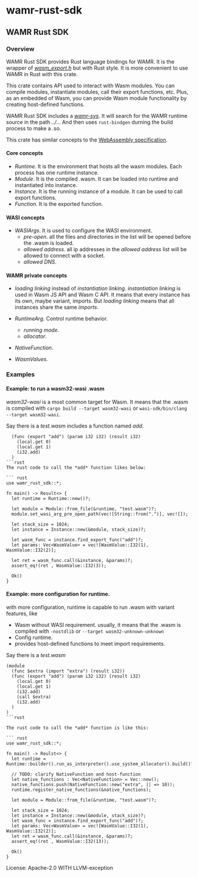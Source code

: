# wamr-rust-sdk

## WAMR Rust SDK

### Overview

WAMR Rust SDK provides Rust language bindings for WAMR. It is the wrapper
of [*wasm_export.h*](../../../core/iwasm/include/wasm_export.h) but with Rust style.
It is more convenient to use WAMR in Rust with this crate.

This crate contains API used to interact with Wasm modules. You can compile
modules, instantiate modules, call their export functions, etc.
Plus, as an embedded of Wasm, you can provide Wasm module functionality by
creating host-defined functions.

WAMR Rust SDK includes a [*wamr-sys*](../crates/wamr-sys). It will search for
the WAMR runtime source in the path *../..*. And then uses `rust-bindgen` durning
the build process to make a .so.

This crate has similar concepts to the
[WebAssembly specification](https://webassembly.github.io/spec/core/).

#### Core concepts

- *Runtime*. It is the environment that hosts all the wasm modules. Each process has one runtime instance.
- *Module*. It is the compiled .wasm. It can be loaded into runtime and instantiated into instance.
- *Instance*. It is the running instance of a module. It can be used to call export functions.
- *Function*. It is the exported function.

#### WASI concepts

- *WASIArgs*. It is used to configure the WASI environment.
  - *pre-open*. all the files and directories in the list will be opened before the .wasm is loaded.
  - *allowed address*. all ip addresses in the *allowed address* list will be allowed to connect with a socket.
  - *allowed DNS*.

#### WAMR private concepts

- *loading linking* instead of *instantiation linking*. *instantiation linking* is
used in Wasm JS API and Wasm C API. It means that every instance has its own, maybe
variant, imports. But *loading linking* means that all instances share the same *imports*.

- *RuntimeArg*. Control runtime behavior.
  - *running mode*.
  - *allocator*.

- *NativeFunction*.

- *WasmValues*.

### Examples

#### Example: to run a wasm32-wasi .wasm

*wasm32-wasi* is a most common target for Wasm. It means that the .wasm is compiled with
`cargo build --target wasm32-wasi` or `wasi-sdk/bin/clang --target wasm32-wasi`.

Say there is a *test.wasm* includes a function named *add*.

``` wat
  (func (export "add") (param i32 i32) (result i32)
    (local.get 0)
    (local.get 1)
    (i32.add)
  )
```rust
The rust code to call the *add* function likes below:

``` rust
use wamr_rust_sdk::*;

fn main() -> Result<> {
  let runtime = Runtime::new()?;

  let module = Module::from_file(&runtime, "test.wasm")?;
  module.set_wasi_arg_pre_open_path(vec![String::from(".")], vec![]);

  let stack_size = 1024;
  let instance = Instance::new(&module, stack_size)?;

  let wasm_func = instance.find_export_func("add")?;
  let params: Vec<WasmValue> = vec![WasmValue::I32(1), WasmValue::I32(2)];

  let ret = wasm_func.call(&instance, &params)?;
  assert_eq!(ret , WasmValue::I32(3));

  Ok()
}
```

#### Example: more configuration for runtime.

with more configuration, runtime is capable to run .wasm with variant features, like
- Wasm without WASI requirement. usually, it means that the .wasm is compiled with `-nostdlib`
  or `--target wasm32-unknown-unknown`
- Config runtime.
- provides host-defined functions to meet import requirements.

Say there is a *test.wasm*

``` wat
(module
  (func $extra (import "extra") (result i32))
  (func (export "add") (param i32 i32) (result i32)
    (local.get 0)
    (local.get 1)
    (i32.add)
    (call $extra)
    (i32.add)
  )
)
```rust

The rust code to call the *add* function is like this:

``` rust
use wamr_rust_sdk::*;

fn main() -> Reulst<> {
  let runtime = Runtime::builder().run_as_interpreter().use_system_allocator().build()?;

  // TODO: clarify NativeFunction and host-function
  let native_functions : Vec<NativeFunction> = Vec::new();
  native_functions.push(NativeFunction::new("extra", || => 10));
  runtime.register_native_functions(&native_functions);

  let module = Module::from_file(&runtime, "test.wasm")?;

  let stack_size = 1024;
  let instance = Instance::new(&module, stack_size)?;
  let wasm_func = instance.find_export_func("add")?;
  let params: Vec<WasmValue> = vec![WasmValue::I32(1), WasmValue::I32(2)];
  let ret = wasm_func.call(&instance, &params)?;
  assert_eq!(ret , WasmValue::I32(13));

  Ok()
}
```


License: Apache-2.0 WITH LLVM-exception
